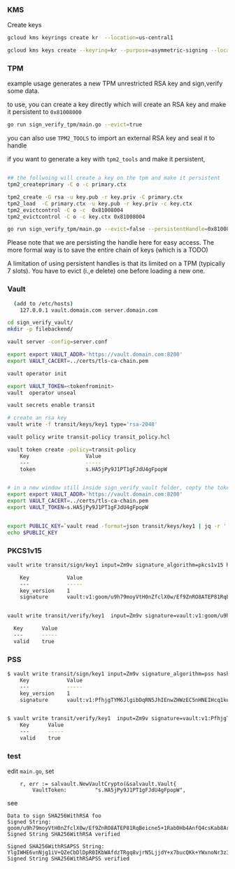 



### KMS

Create keys

```bash
gcloud kms keyrings create kr  --location=us-central1

gcloud kms keys create --keyring=kr --purpose=asymmetric-signing --location=us-central1 --default-algorithm=rsa-sign-pkcs1-2048-sha256
```


### TPM


example usage generates a new TPM unrestricted RSA key and sign,verify some data.

to use, you can create a key directly which will create an RSA key and make it persistent to `0x81008000`

```bash
go run sign_verify_tpm/main.go --evict=true
```

you can also use `TPM2_TOOLS` to import an external RSA key and seal it to handle

if you want to generate a key with `tpm2_tools` and make it persistent, 

```bash

## the follwoing will create a key on the tpm and make it persistent
tpm2_createprimary -C o -c primary.ctx

tpm2_create -G rsa -u key.pub -r key.priv -C primary.ctx
tpm2_load  -C primary.ctx -u key.pub -r key.priv -c key.ctx
tpm2_evictcontrol -C o -c  0x81008004
tpm2_evictcontrol -C o -c key.ctx 0x81008004

go run sign_verify_tpm/main.go --evict=false --persistentHandle=0x81008004
```

Please note that we are persisting the handle here for easy access.  The more formal way is to save the entire chain of keys (which is a TODO)

A limitation of using persistent handles is that its limited on a TPM (typically 7 slots).  You have to evict (i.,e delete) one before loading a new one.


### Vault

```bash
  (add to /etc/hosts)
    127.0.0.1 vault.domain.com server.domain.com

cd sign_verify_vault/
mkdir -p filebackend/

vault server -config=server.conf 

export export VAULT_ADDR='https://vault.domain.com:8200'
export VAULT_CACERT=../certs/tls-ca-chain.pem

vault operator init

export VAULT_TOKEN=<tokenfrominit>
vault  operator unseal

vault secrets enable transit

# create an rsa key
vault write -f transit/keys/key1 type='rsa-2048'

vault policy write transit-policy transit_policy.hcl

vault token create -policy=transit-policy 
    Key                  Value
    ---                  -----
    token                s.HA5jPy9J1PT1gFJdU4gFpopW


# in a new window still inside sign_verify_vault folder, copty the token over
export export VAULT_ADDR='https://vault.domain.com:8200'
export VAULT_CACERT=../certs/tls-ca-chain.pem
export VAULT_TOKEN=s.HA5jPy9J1PT1gFJdU4gFpopW


export PUBLIC_KEY=`vault read -format=json transit/keys/key1 | jq -r '.data.keys."1".public_key'`
echo $PUBLIC_KEY
```


### PKCS1v15

```bash
vault write transit/sign/key1 input=Zm9v signature_algorithm=pkcs1v15 hash_algorithm=sha2-256 

    Key            Value
    ---            -----
    key_version    1
    signature      vault:v1:goom/u9h79moyVtH0nZfclX0w/Ef9ZnRO8ATEP81RqBeicne5+1Rab0Hb4AnfQ4csKab8Ar4Q/5mCFUMtlOaOHPy7IA3lnDmR069dgScmiPodRx0yfnZwRm2QXnCiSfqgylMEigZGhwyteg4vOSmTBRKKT0cLd7iXaCLr0XPMGNXloiE+yDXLkdvRroYTEiIzDRF6j9PYTBnsjqBln6yl5Bk54K3ugql5k/oQmfSfWyKqASYDjpNrGlH9k8kDT344lwMAPGZgnzpymgfD03kDj3Rbq7UBOgAo2XyX/SOw00HK339FlkyZeubOJBHE8BwEKRg1AoiFsVq9UdD6DrFkA==


vault write transit/verify/key1  input=Zm9v signature=vault:v1:goom/u9h79moyVtH0nZfclX0w/Ef9ZnRO8ATEP81RqBeicne5+1Rab0Hb4AnfQ4csKab8Ar4Q/5mCFUMtlOaOHPy7IA3lnDmR069dgScmiPodRx0yfnZwRm2QXnCiSfqgylMEigZGhwyteg4vOSmTBRKKT0cLd7iXaCLr0XPMGNXloiE+yDXLkdvRroYTEiIzDRF6j9PYTBnsjqBln6yl5Bk54K3ugql5k/oQmfSfWyKqASYDjpNrGlH9k8kDT344lwMAPGZgnzpymgfD03kDj3Rbq7UBOgAo2XyX/SOw00HK339FlkyZeubOJBHE8BwEKRg1AoiFsVq9UdD6DrFkA== signature_algorithm=pkcs1v15 hash_algorithm=sha2-256 

  Key      Value
  ---      -----
  valid    true
```

### PSS

```bash
$ vault write transit/sign/key1 input=Zm9v signature_algorithm=pss hash_algorithm=sha2-256 
    Key            Value
    ---            -----
    key_version    1
    signature      vault:v1:PfhjgTYM6JlgibDqRN5JhIEnwZHWzEC5nHNEIHcq1koPkGxbxcs+cJhF45Usf08BvbzPeH5VtLpTUT4m4zQ39v+Nyq1HuskruC2G6rLjGCQuK5CBnHmM5VuuyOVxbIisY311o2LBcp8oN3zNbjIFrDPQOeR+I6aUaINPhmmAZl2cRBuGnlDSWKZoEmax6Llzcmf9+Rj9c1NndEPOVTK7VRxkquaHWTyecfzFNxu3V/fLoBc8NnZ9eiaDBvpAc3YE7T0NVewkzn64eD6lmPCUSDGL6ws3hx/JCmlH+Vrsfh3mHtT/s1hx5Aqr/fLrq7jMKMOY8TK/TPjrkkYkK/aCPA==


$ vault write transit/verify/key1  input=Zm9v signature=vault:v1:PfhjgTYM6JlgibDqRN5JhIEnwZHWzEC5nHNEIHcq1koPkGxbxcs+cJhF45Usf08BvbzPeH5VtLpTUT4m4zQ39v+Nyq1HuskruC2G6rLjGCQuK5CBnHmM5VuuyOVxbIisY311o2LBcp8oN3zNbjIFrDPQOeR+I6aUaINPhmmAZl2cRBuGnlDSWKZoEmax6Llzcmf9+Rj9c1NndEPOVTK7VRxkquaHWTyecfzFNxu3V/fLoBc8NnZ9eiaDBvpAc3YE7T0NVewkzn64eD6lmPCUSDGL6ws3hx/JCmlH+Vrsfh3mHtT/s1hx5Aqr/fLrq7jMKMOY8TK/TPjrkkYkK/aCPA== signature_algorithm=pss hash_algorithm=sha2-256 
    Key      Value
    ---      -----
    valid    true
```


### test

edit `main.go`, set

```golang
	r, err := salvault.NewVaultCrypto(&salvault.Vault{
		VaultToken:         "s.HA5jPy9J1PT1gFJdU4gFpopW",
```

see

```
Data to sign SHA256WithRSA foo
Signed String: goom/u9h79moyVtH0nZfclX0w/Ef9ZnRO8ATEP81RqBeicne5+1Rab0Hb4AnfQ4csKab8Ar4Q/5mCFUMtlOaOHPy7IA3lnDmR069dgScmiPodRx0yfnZwRm2QXnCiSfqgylMEigZGhwyteg4vOSmTBRKKT0cLd7iXaCLr0XPMGNXloiE+yDXLkdvRroYTEiIzDRF6j9PYTBnsjqBln6yl5Bk54K3ugql5k/oQmfSfWyKqASYDjpNrGlH9k8kDT344lwMAPGZgnzpymgfD03kDj3Rbq7UBOgAo2XyX/SOw00HK339FlkyZeubOJBHE8BwEKRg1AoiFsVq9UdD6DrFkA==
Signed String SHA256WithRSA verified

Signed SHA256WithRSAPSS String: YlgIWHE6vnNjg1iV+QZeCbDlDpR0IKbWAfdzTRgq8vjrN5LjjdY+x7bucQKk+YWxnoNr3z3fLISBt8QibKryge3ZMRK+mjwILORXpWNBsJva4MZvvDdco/mKwt1qZSpon+RVrgE6OTWd3tyxRexAq3x93JSEBdosdWVkpIuj3+nhKPLoLvRYr71/9kqhuZN/2ivamxnTGVu+O7m0oqQTtfuVluSCKYLmCwmobpYRP4La0diVOEJ/m/DhbDi6DOkwDmRw2I4ktYS1881/Z4egWdENysn+UalR0rhpzHeYB2aIAnvVSx9rcjmNb5N0iNrN0/F+/7eDu4ik29OukSGB5Q==
Signed String SHA256WithRSAPSS verified

```